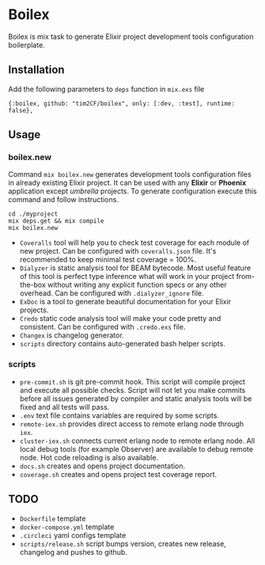 # Boilex

Boilex is mix task to generate Elixir project development tools configuration boilerplate.

## Installation

Add the following parameters to `deps` function in `mix.exs` file

```
{:boilex, github: "tim2CF/boilex", only: [:dev, :test], runtime: false},
```

## Usage

### boilex.new

Command `mix boilex.new` generates development tools configuration files in already existing Elixir project. It can be used with any **Elixir** or **Phoenix** application except *umbrella* projects. To generate configuration execute this command and follow instructions.

```
cd ./myproject
mix deps.get && mix compile
mix boilex.new
```

- `Coveralls` tool will help you to check test coverage for each module of new project. Can be configured with `coveralls.json` file. It's recommended to keep minimal test coverage = 100%.
- `Dialyzer` is static analysis tool for BEAM bytecode. Most useful feature of this tool is perfect type inference what will work in your project from-the-box without writing any explicit function specs or any other overhead. Can be configured with `.dialyzer_ignore` file.
- `ExDoc` is a tool to generate beautiful documentation for your Elixir projects.
- `Credo` static code analysis tool will make your code pretty and consistent. Can be configured with `.credo.exs` file.
- `Changex` is changelog generator.
- `scripts` directory contains auto-generated bash helper scripts.

### scripts
- `pre-commit.sh` is git pre-commit hook. This script will compile project and execute all possible checks. Script will not let you make commits before all issues generated by compiler and static analysis tools will be fixed and all tests will pass.
- `.env` text file contains variables are required by some scripts.
- `remote-iex.sh` provides direct access to remote erlang node through `iex`.
- `cluster-iex.sh` connects current erlang node to remote erlang node. All local debug tools (for example Observer) are available to debug remote node. Hot code reloading is also available.
- `docs.sh` creates and opens project documentation.
- `coverage.sh` creates and opens project test coverage report.

## TODO

- `Dockerfile` template
- `docker-compose.yml` template
- `.circleci` yaml configs template
- `scripts/release.sh` script bumps version, creates new release, changelog and pushes to github.
